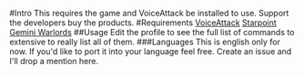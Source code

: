 
#Intro
This requires the game and VoiceAttack be installed to use. Support the developers buy the products.
#Requirements
[VoiceAttack](http://voiceattack.com)
[Starpoint Gemini Warlords](http://store.steampowered.com/app/419480/Starpoint_Gemini_Warlords/)
##Usage
Edit the profile to see the full list of commands to extensive to really list all of them.
###Languages
This is english only for now. If you'd like to port it into your language feel free. Create an issue and I'll drop a mention here.
